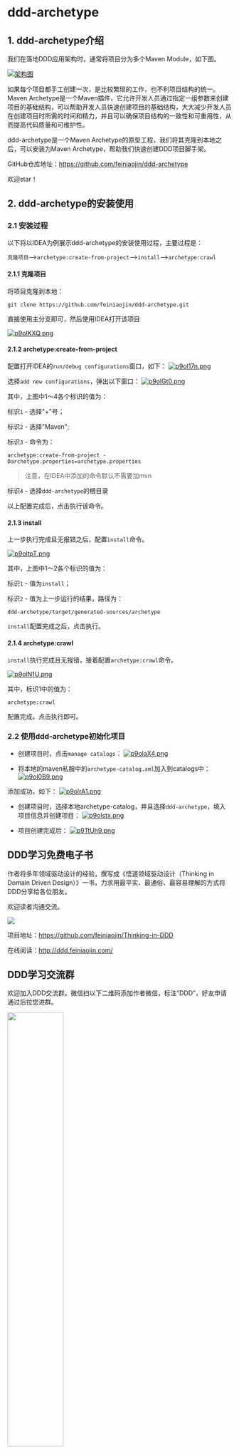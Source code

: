 # ddd-archetype

## 1. ddd-archetype介绍

我们在落地DDD应用架构时，通常将项目分为多个Maven Module，如下图。

[![架构图](https://gingoimg.oss-cn-beijing.aliyuncs.com/ddd/ddd-%E6%9E%B6%E6%9E%84.png)](https://gingoimg.oss-cn-beijing.aliyuncs.com/ddd/ddd-%E6%9E%B6%E6%9E%84.png)

如果每个项目都手工创建一次，是比较繁琐的工作，也不利项目结构的统一。Maven
Archetype是一个Maven插件，它允许开发人员通过指定一组参数来创建项目的基础结构，可以帮助开发人员快速创建项目的基础结构，大大减少开发人员在创建项目时所需的时间和精力，并且可以确保项目结构的一致性和可重用性，从而提高代码质量和可维护性。

ddd-archetype是一个Maven Archetype的原型工程，我们将其克隆到本地之后，可以安装为Maven Archetype，帮助我们快速创建DDD项目脚手架。

GitHub仓库地址：https://github.com/feiniaojin/ddd-archetype

欢迎star！

## 2. ddd-archetype的安装使用

### 2.1 安装过程

以下将以IDEA为例展示ddd-archetype的安装使用过程，主要过程是：

`克隆项目`-->`archetype:create-from-project`-->`install`-->`archetype:crawl`

#### 2.1.1 克隆项目

将项目克隆到本地：

```shell
git clone https://github.com/feiniaojin/ddd-archetype.git
```

直接使用主分支即可，然后使用IDEA打开该项目

[![p9olKXQ.png](https://s1.ax1x.com/2023/05/22/p9olKXQ.png)](https://imgse.com/i/p9olKXQ)

#### 2.1.2 archetype:create-from-project

配置打开IDEA的`run/debug configurations`窗口，如下：
[![p9ol17n.png](https://s1.ax1x.com/2023/05/22/p9ol17n.png)](https://imgse.com/i/p9ol17n)

选择`add new configurations`，弹出以下窗口：
[![p9olGt0.png](https://s1.ax1x.com/2023/05/22/p9olGt0.png)](https://imgse.com/i/p9olGt0)

其中，上图中1～4各个标识的值为：

标识`1` - 选择"+"号；

标识`2` - 选择"Maven";

标识`3` - 命令为：

```shell
archetype:create-from-project -Darchetype.properties=archetype.properties
```

> 注意，在IDEA中添加的命令默认不需要加mvn

标识`4` - 选择`ddd-archetype`的根目录

以上配置完成后，点击执行该命令。

#### 2.1.3 install

上一步执行完成且无报错之后，配置`install`命令。

[![p9oltpT.png](https://s1.ax1x.com/2023/05/22/p9oltpT.png)](https://imgse.com/i/p9oltpT)

其中，上图中1～2各个标识的值为：

标识`1` - 值为`install`；

标识`2` - 值为上一步运行的结果，路径为：

```
ddd-archetype/target/generated-sources/archetype
```

`install`配置完成之后，点击执行。

#### 2.1.4 archetype:crawl

`install`执行完成且无报错，接着配置`archetype:crawl`命令。

[![p9olN1U.png](https://s1.ax1x.com/2023/05/22/p9olN1U.png)](https://imgse.com/i/p9olN1U)

其中，标识1中的值为：

```shell
archetype:crawl
```

配置完成，点击执行即可。

### 2.2 使用ddd-archetype初始化项目

- 创建项目时，点击`manage catalogs`：
  [![p9olaX4.png](https://s1.ax1x.com/2023/05/22/p9olaX4.png)](https://imgse.com/i/p9olaX4)

- 将本地的maven私服中的`archetype-catalog.xml`加入到catalogs中：
  [![p9ol0B9.png](https://s1.ax1x.com/2023/05/22/p9ol0B9.png)](https://imgse.com/i/p9ol0B9)

添加成功，如下：
[![p9olrA1.png](https://s1.ax1x.com/2023/05/22/p9olrA1.png)](https://imgse.com/i/p9olrA1)

- 创建项目时，选择本地archetype-catalog，并且选择`ddd-archetype`，填入项目信息并创建项目：
  [![p9olstx.png](https://s1.ax1x.com/2023/05/22/p9olstx.png)](https://imgse.com/i/p9olstx)

- 项目创建完成后：
  [![p9TtUh9.png](https://s1.ax1x.com/2023/05/23/p9TtUh9.png)](https://imgse.com/i/p9TtUh9)

## DDD学习免费电子书

作者将多年领域驱动设计的经验，撰写成《悟道领域驱动设计（Thinking in Domain Driven Design）》一书，力求用最平实、最通俗、最容易理解的方式将DDD分享给各位朋友。

欢迎读者沟通交流。

![](https://s1.ax1x.com/2023/06/27/pCa5cm6.png)

项目地址：https://github.com/feiniaojin/Thinking-in-DDD

在线阅读：http://ddd.feiniaojin.com/

## DDD学习交流群

欢迎加入DDD交流群。微信扫以下二维码添加作者微信，标注“DDD”，好友申请通过后拉您进群。

<div><img src="https://gingoimg.oss-cn-beijing.aliyuncs.com/ddd/qr.jpg" style="width: 50%"/></div>

